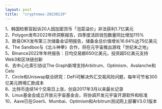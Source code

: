 ```yaml
---
layout: post
title:  "cryptnews-20230119"
---
```

1、韩国检察官起诉20人因加密货币「泡菜溢价」非法获利1.7亿美元  
2、Polygon发布2022年终洞察报告，四季度活跃钱包数量同比增加115%  
3、欧易OKX发布第三次储备金证明报告，储备金总价值增长16.64%达75亿美元  
4、The Sandbox与《北斗神拳》合作，将在元宇宙推出游戏「世纪末之地」  
5、Binance2022年年终报告：日均交易额650亿美元，投资超5亿美元支持Web3和区块链创新  
6、去中心化索引协议The Graph新增支持Arbitrum、Optimism、Avalanche和Celo  
7、Circle和Uniswap联合研究：DeFi可解决外汇交易风险问题，每年可节省300亿美元跨境汇款成本  
8、比特币连续14个交易日上涨，创自2017年3月以来最长记录  
9、Linux基金会成立开放元宇宙基金会，将协调开发元宇宙开源软件和标准  
10、Aave已在Goerli、Mumbai、Optimism和Arbitrum测试网上部署V3.0.1版本  
